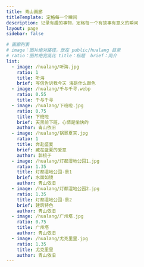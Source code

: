 ```yaml
---
title: 青山画廊
titleTemplate: 定格每一个瞬间
description: 记录有趣的事物，定格每一个有故事有意义的瞬间
layout: page
sidebar: false

# 画廊列表
# image：图片绝对路径，放在 public/hualang 目录
# ratio：图片绝宽高比 title：标题  brief：简介
list:
  - image: /hualang/听海.jpg
    ratio: 1
    title: 听海
    brief: 写信告诉我今天 海是什么颜色
  - image: /hualang/千与千寻.webp
    ratio: 0.55
    title: 千与千寻
  - image: /hualang/下班啦.jpg
    ratio: 0.75
    title: 下班啦
    brief: 天黑前下班，心情是愉快的
    author: 青山依旧
  - image: /hualang/锅哥夏天.jpg
    ratio: 1
    title: 奔赴盛夏
    brief: 藏在盛夏的爱意
    author: 郭梳子
  - image: /hualang/灯都湿地公园1.jpg
    ratio: 1.35
    title: 灯都湿地公园-景1
    brief: 水面如镜
    author: 青山依旧
  - image: /hualang/灯都湿地公园2.jpg
    ratio: 1.35
    title: 灯都湿地公园-景2
    brief: 建筑特色
    author: 青山依旧
  - image: /hualang/广州塔.jpg
    ratio: 0.75
    title: 广州塔
    author: 青山依旧
  - image: /hualang/尤克里里.jpg
    ratio: 1.35
    title: 尤克里里
    author: 青山依旧
---
```


<script setup>
import { useData, withBase } from 'vitepress';
import HuaLang from '../widgets/HuaLang.vue';

const { page } = useData();
const list = (page.value.frontmatter?.list || []).map((v) => ({
  ...v,
  image: withBase(v.image),
}));
</script>

<HuaLang :list="list" />
